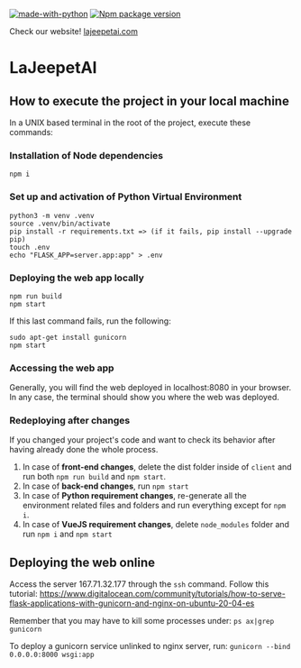 [![made-with-python](https://img.shields.io/badge/Made%20with-Python-1f425f.svg)](https://www.python.org/)
 [![Npm package version](https://badgen.net/npm/v/express)](https://npmjs.com/package/express)
 
Check our website! [lajeepetai.com](http://lajeepetai.com)

# LaJeepetAI

## How to execute the project in your local machine

In a UNIX based terminal in the root of the project, execute these commands:

### Installation of Node dependencies
```
npm i
```

### Set up and activation of Python Virtual Environment
```
python3 -m venv .venv
source .venv/bin/activate
pip install -r requirements.txt => (if it fails, pip install --upgrade pip)
touch .env
echo "FLASK_APP=server.app:app" > .env
```

### Deploying the web app locally
```
npm run build
npm start
```

If this last command fails, run the following:
```
sudo apt-get install gunicorn
npm start
```

### Accessing the web app
Generally, you will find the web deployed in localhost:8080 in your browser. In any case, the terminal should show you where the web was deployed.


### Redeploying after changes
If you changed your project's code and want to check its behavior after having already done the whole process.

1. In case of **front-end changes**, delete the dist folder inside of `client` and run both `npm run build` and `npm start`.
2. In case of **back-end changes**, run `npm start`
3. In case of **Python requirement changes**, re-generate all the environment related files and folders and run everything except for `npm i`.
4. In case of **VueJS requirement changes**, delete `node_modules` folder and run `npm i` and `npm start`

## Deploying the web online

Access the server 167.71.32.177 through the `ssh` command. Follow this tutorial: https://www.digitalocean.com/community/tutorials/how-to-serve-flask-applications-with-gunicorn-and-nginx-on-ubuntu-20-04-es

Remember that you may have to kill some processes under: `ps ax|grep gunicorn`

To deploy a gunicorn service unlinked to nginx server, run: `gunicorn --bind 0.0.0.0:8000 wsgi:app`

